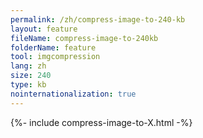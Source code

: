 ```yaml
---
permalink: /zh/compress-image-to-240-kb
layout: feature
fileName: compress-image-to-240kb
folderName: feature
tool: imgcompression
lang: zh
size: 240
type: kb
nointernationalization: true
---
```

{%- include compress-image-to-X.html -%}
      